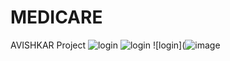 # MEDICARE
AVISHKAR Project
![login](https://user-images.githubusercontent.com/81457490/147487613-2fdca379-ec55-426b-a4e2-d2616a64d883.jpg)
![login](https://user-images.githubusercontent.com/81457490/147487624-1a44a731-6d31-4064-8d79-fd519a187b01.jpg)
![login](![image](https://user-images.githubusercontent.com/81457490/147491111-edbcab73-1e7f-4882-a30a-2e82aa03fb41.png)

